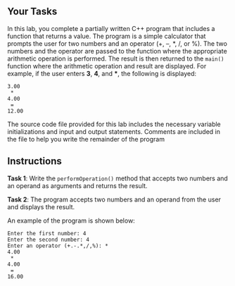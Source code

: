 ## Your Tasks

In this lab, you complete a partially written C++ program that includes a function that returns a value. The program is a simple calculator that prompts the user for two numbers and an operator (+, –, \*, /, or %). The two numbers and the operator are passed to the function where the appropriate arithmetic operation is
performed. The result is then returned to the `main()` function where the arithmetic operation and result are displayed. For example, if the user enters **3**, **4**, and **\***, the following is displayed:

```
3.00
 *
4.00
 =
12.00
```

The source code file provided for this lab includes the necessary variable initializations and input and output statements. Comments are included in the file to help you write the remainder of the program

## Instructions

**Task 1**: Write the `performOperation()` method that accepts two numbers and an operand as arguments and returns the result.

**Task 2**: The program accepts two numbers and an operand from the user and displays the result.

An example of the program is shown below:

```
Enter the first number: 4
Enter the second number: 4
Enter an operator (+.-.*,/,%): *
4.00
 *
4.00
 =
16.00
```
